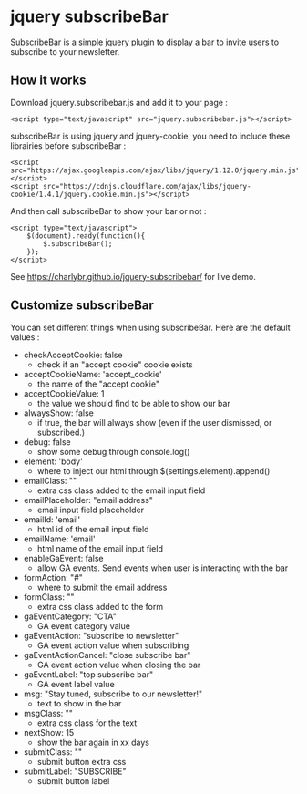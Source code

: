 # jquery subscribeBar

SubscribeBar is a simple jquery plugin to display a bar to invite users to subscribe to your newsletter.

## How it works

Download jquery.subscribebar.js and add it to your page :

```
<script type="text/javascript" src="jquery.subscribebar.js"></script>
```

subscribeBar is using jquery and jquery-cookie, you need to include these librairies before subscribeBar :

```
<script src="https://ajax.googleapis.com/ajax/libs/jquery/1.12.0/jquery.min.js"></script>
<script src="https://cdnjs.cloudflare.com/ajax/libs/jquery-cookie/1.4.1/jquery.cookie.min.js"></script>
```

And then call subscribeBar to show your bar or not :

```
<script type="text/javascript">
    $(document).ready(function(){
        $.subscribeBar();
    });
</script>
```

See https://charlybr.github.io/jquery-subscribebar/ for live demo.

## Customize subscribeBar

You can set different things when using subscribeBar.
Here are the default values :

* checkAcceptCookie: false
  * check if an "accept cookie" cookie exists
* acceptCookieName: 'accept_cookie'
  * the name of the "accept cookie"
* acceptCookieValue: 1
  * the value we should find to be able to show our bar
* alwaysShow: false
  * if true, the bar will always show (even if the user dismissed, or subscribed.)
* debug: false
  * show some debug through console.log()
* element: 'body'
  * where to inject our html through  $(settings.element).append()
* emailClass: ""
  * extra css class added to the email input field
* emailPlaceholder: "email address"
  * email input field placeholder
* emailId: 'email'
  * html id of the email input field
* emailName: 'email'
  * html name of the email input field
* enableGaEvent: false
  * allow GA events. Send events when user is interacting with the bar
* formAction: "#"
  * where to submit the email address
* formClass: ""
  * extra css class added to the form
* gaEventCategory: "CTA"
  * GA event category value
* gaEventAction: "subscribe to newsletter"
  * GA event action value when subscribing
* gaEventActionCancel: "close subscribe bar"
  * GA event action value when closing the bar
* gaEventLabel: "top subscribe bar"
  * GA event label value
* msg: "Stay tuned, subscribe to our newsletter!"
  * text to show in the bar
* msgClass: ""
  * extra css class for the text
* nextShow: 15
  * show the bar again in xx days
* submitClass: ""
  * submit button extra css
* submitLabel: "SUBSCRIBE"
  * submit button label

